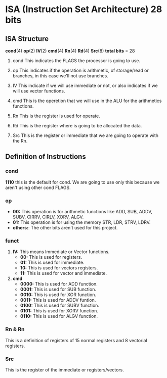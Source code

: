 # ISA (Instruction Set Architecture) 28 bits

## ISA Structure

**cond**(4) **op**(2) **IV**(2) **cmd**(4) **Rn**(4) **Rd**(4) **Src**(8)
**total bits** = 28

1. cond
   This indicates the FLAGS the processor is going to use.

2. op
   This indicates if the operation is arithmetic, of storage/read or branches, in this case we'll not use branches.

3. IV
   This indicate if we will use immediate or not, or also indicates if we will use vector functions.

4. cmd
   This is the operetion that we will use in the ALU for the arithmetics functions.

5. Rn
   This is the register is used for operate.

6. Rd
   This is the register where is going to be allocated the data.

7. Src
   This is the register or immediate that we are going to operate with the Rn.

## Definition of Instructions

### cond

**1110** this is the default for cond. We are going to use only this because we aren't using other cond FLAGS.

### op

- **00:**
  This operation is for arithmetic functions like ADD, SUB, ADDV, SUBV, CIRRV, CIRLV, XORV, ALGV.
- **01:**
  This operation is for using the memory STR, LDR, STRV, LDRV.
- **others:**:
  The other bits aren't used for this project.

### funct

1. **IV:**
   This means Immediate or Vector functions.
   - **00:**
     This is used for registers.
   - **01:**
     This is used for immediate.
   - **10:**
     This is used for vectors registers.
   - **11:**
     This is used for vector and immediate.
2. **cmd**
   - **0000:**
     This is used for ADD function.
   - **0001:**
     This is used for SUB function.
   - **0010:**
     This is used for XOR function.
   - **0011:**
     This is used for ADDV funtion.
   - **0100:**
     This is used for SUBV function.
   - **0101:**
     This is used for XORV function.
   - **0110:**
     This is used for ALGV function.

### **Rn** & **Rn**

This is a definition of registers of 15 normal registers and 8 vectorial registers.

### Src

This is the register of the immediate or registers/vectors.
